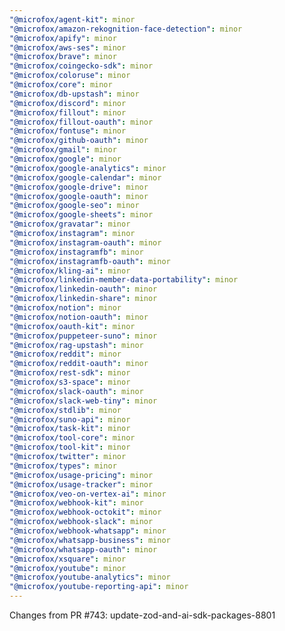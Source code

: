 ```yaml
---
"@microfox/agent-kit": minor
"@microfox/amazon-rekognition-face-detection": minor
"@microfox/apify": minor
"@microfox/aws-ses": minor
"@microfox/brave": minor
"@microfox/coingecko-sdk": minor
"@microfox/coloruse": minor
"@microfox/core": minor
"@microfox/db-upstash": minor
"@microfox/discord": minor
"@microfox/fillout": minor
"@microfox/fillout-oauth": minor
"@microfox/fontuse": minor
"@microfox/github-oauth": minor
"@microfox/gmail": minor
"@microfox/google": minor
"@microfox/google-analytics": minor
"@microfox/google-calendar": minor
"@microfox/google-drive": minor
"@microfox/google-oauth": minor
"@microfox/google-seo": minor
"@microfox/google-sheets": minor
"@microfox/gravatar": minor
"@microfox/instagram": minor
"@microfox/instagram-oauth": minor
"@microfox/instagramfb": minor
"@microfox/instagramfb-oauth": minor
"@microfox/kling-ai": minor
"@microfox/linkedin-member-data-portability": minor
"@microfox/linkedin-oauth": minor
"@microfox/linkedin-share": minor
"@microfox/notion": minor
"@microfox/notion-oauth": minor
"@microfox/oauth-kit": minor
"@microfox/puppeteer-suno": minor
"@microfox/rag-upstash": minor
"@microfox/reddit": minor
"@microfox/reddit-oauth": minor
"@microfox/rest-sdk": minor
"@microfox/s3-space": minor
"@microfox/slack-oauth": minor
"@microfox/slack-web-tiny": minor
"@microfox/stdlib": minor
"@microfox/suno-api": minor
"@microfox/task-kit": minor
"@microfox/tool-core": minor
"@microfox/tool-kit": minor
"@microfox/twitter": minor
"@microfox/types": minor
"@microfox/usage-pricing": minor
"@microfox/usage-tracker": minor
"@microfox/veo-on-vertex-ai": minor
"@microfox/webhook-kit": minor
"@microfox/webhook-octokit": minor
"@microfox/webhook-slack": minor
"@microfox/webhook-whatsapp": minor
"@microfox/whatsapp-business": minor
"@microfox/whatsapp-oauth": minor
"@microfox/xsquare": minor
"@microfox/youtube": minor
"@microfox/youtube-analytics": minor
"@microfox/youtube-reporting-api": minor
---
```


Changes from PR #743: update-zod-and-ai-sdk-packages-8801